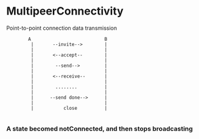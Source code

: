 # MultipeerConnectivity
Point-to-point connection data transmission


```
        A                           B
         |       --invite-->        |
         |                          |
         |       <--accept--        |
         |                          |
         |        --send-->         |
         |                          |
         |       <--receive--       |
         |                          |
         |        ........          |
         |                          |
         |      --send done-->      |
         |                          |
         |           close          |
         
```
### A state becomed notConnected, and then stops broadcasting
